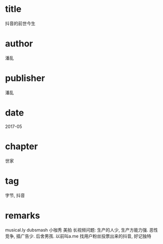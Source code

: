 # title
抖音的前世今生

# author
潘乱

# publisher
潘乱

# date
2017-05

# chapter
世家

# tag
字节, 抖音

# remarks
musical.ly dubsmash 小咖秀 美拍 长视频问题: 生产的人少, 生产方能力强. 恶性竞争, 插广告少. 后舍男孩. 以前叫a.me 找用户粉丝投票出来的抖音, 好记独特


